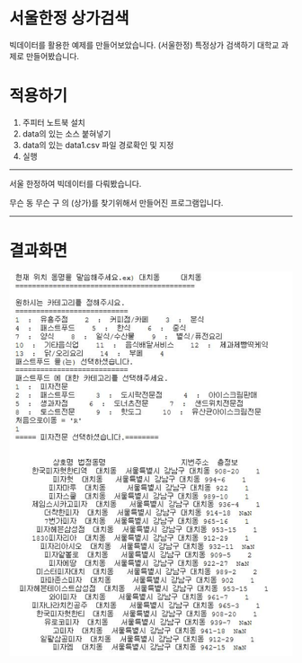 # 서울한정 상가검색
빅데이터를 활용한 예제를 만들어보았습니다. (서울한정) 특정상가 검색하기
대학교 과제로 만들어봤습니다.

# 적용하기

1. 주피터 노트북 설치
2. data의 있는 소스 붙혀넣기
3. data의 있는 data1.csv 파일 경로확인 및 지정
4. 실행

------------------------

서울 한정하여 빅데이터를 다뤄봤습니다.

무슨 동 무슨 구 의 (상가)를 찾기위해서 만들어진 프로그램입니다.

--------------------------

# 결과화면
![result_img](/data/결과이미지.jpg)
